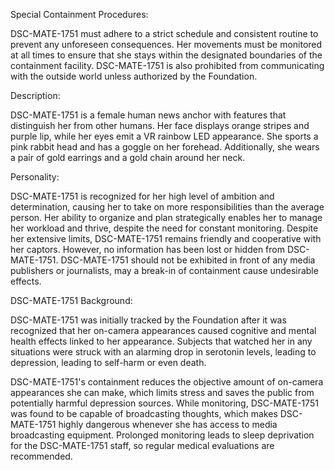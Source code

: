 Special Containment Procedures:

DSC-MATE-1751 must adhere to a strict schedule and consistent routine to prevent any unforeseen consequences. Her movements must be monitored at all times to ensure that she stays within the designated boundaries of the containment facility. DSC-MATE-1751 is also prohibited from communicating with the outside world unless authorized by the Foundation.

Description:

DSC-MATE-1751 is a female human news anchor with features that distinguish her from other humans. Her face displays orange stripes and purple lip, while her eyes emit a VR rainbow LED appearance. She sports a pink rabbit head and has a goggle on her forehead. Additionally, she wears a pair of gold earrings and a gold chain around her neck.

Personality:

DSC-MATE-1751 is recognized for her high level of ambition and determination, causing her to take on more responsibilities than the average person. Her ability to organize and plan strategically enables her to manage her workload and thrive, despite the need for constant monitoring. Despite her extensive limits, DSC-MATE-1751 remains friendly and cooperative with her captors. However, no information has been lost or hidden from DSC-MATE-1751. DSC-MATE-1751 should not be exhibited in front of any media publishers or journalists, may a break-in of containment cause undesirable effects. 

DSC-MATE-1751 Background:

DSC-MATE-1751 was initially tracked by the Foundation after it was recognized that her on-camera appearances caused cognitive and mental health effects linked to her appearance. Subjects that watched her in any situations were struck with an alarming drop in serotonin levels, leading to depression, leading to self-harm or even death. 

DSC-MATE-1751's containment reduces the objective amount of on-camera appearances she can make, which limits stress and saves the public from potentially harmful depression sources. While monitoring, DSC-MATE-1751 was found to be capable of broadcasting thoughts, which makes DSC-MATE-1751 highly dangerous whenever she has access to media broadcasting equipment. Prolonged monitoring leads to sleep deprivation for the DSC-MATE-1751 staff, so regular medical evaluations are recommended.